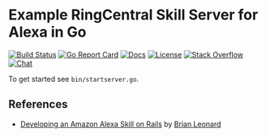 # Example RingCentral Skill Server for Alexa in Go

[![Build Status][build-status-svg]][build-status-url]
[![Go Report Card][goreport-svg]][goreport-url]
[![Docs][docs-godoc-svg]][docs-godoc-url]
[![License][license-svg]][license-url]
[![Stack Overflow][stackoverflow-svg]][stackoverflow-url]
[![Chat][chat-svg]][chat-url]

To get started see `bin/startserver.go`.

## References

* [Developing an Amazon Alexa Skill on Rails](http://tech.taskrabbit.com/blog/2016/12/02/amazon-alexa-rails/) by [Brian Leonard](https://github.com/bleonard)

 [build-status-svg]: https://github.com/grokify/alexa-skill-ringcentral-go/workflows/test/badge.svg?branch=master
 [build-status-url]: https://github.com/grokify/alexa-skill-ringcentral-go/actions/workflows/test.yaml
 [goreport-svg]: https://goreportcard.com/badge/github.com/grokify/alexa-skill-ringcentral-go
 [goreport-url]: https://goreportcard.com/report/github.com/grokify/alexa-skill-ringcentral-go
 [docs-godoc-svg]: https://img.shields.io/badge/reference-godoc-blue.svg
 [docs-godoc-url]: https://godoc.org/github.com/grokify/alexa-skill-ringcentral-go
 [license-svg]: https://img.shields.io/badge/license-MIT-blue.svg
 [license-url]: https://github.com/grokify/alexa-skill-ringcentral-go/blob/master/LICENSE.md
 [chat-svg]: https://img.shields.io/badge/chat-on%20glip-orange.svg
 [chat-url]: https://glipped.herokuapp.com/
 [stackoverflow-svg]: https://img.shields.io/badge/Stack%20Overflow-ringcentral-orange.svg
 [stackoverflow-url]: https://stackoverflow.com/questions/tagged/ringcentral
